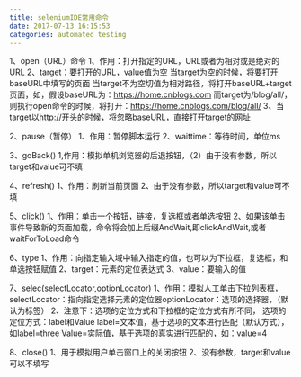 ```yaml
---
title: seleniumIDE常用命令
date: 2017-07-13 16:15:53
categories: automated testing
---
```


1、open（URL）命令
     1、作用：打开指定的URL，URL或者为相对或是绝对的URL
     2、target：要打开的URL，value值为空
     当target为空的时候，将要打开baseURL中填写的页面
     当target不为空切值为相对路径，将打开baseURL+target页面，如，假设baseURL为：https://home.cnblogs.com
     而target为/blog/all/，则执行open命令的时候，将打开：https://home.cnblogs.com/blog/all/
     3、当target以http://开头的时候，将忽略baseURL，直接打开target的网址


2、pause（暂停）
    1、作用：暂停脚本运行
    2、waittime：等待时间，单位ms


3、goBack()
   1,作用：模拟单机浏览器的后退按钮，（2）由于没有参数，所以target和value可不填


4、refresh()
    1、作用：刷新当前页面
    2、由于没有参数，所以target和value可不填


5、click()
    1、作用：单击一个按钮，链接，复选框或者单选按钮
    2、如果该单击事件导致新的页面加载，命令将会加上后缀AndWait,即clickAndWait,或者waitForToLoad命令


6、type
    1、作用：向指定输入域中输入指定的值，也可以为下拉框，复选框，和单选按钮赋值
    2、target：元素的定位表达式
    3、value：要输入的值


7、selec(selectLocator,optionLocator)
    1、作用：模拟人工单击下拉列表框，selectLocator：指向指定选择元素的定位器optionLocator：选项的选择器，（默认为标签）
    2、注意下：选项的定位方式和下拉框的定位方式有所不同，
        选项的定位方式：label和Value
        label=文本值，基于选项的文本进行匹配（默认方式），如label=three
        Value=实际值，基于选项的真实进行匹配的，如：value=4


8、close()
    1、用于模拟用户单击窗口上的关闭按钮
    2、没有参数，target和value可以不填写

